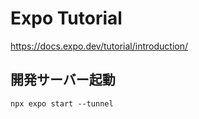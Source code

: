 # Expo Tutorial  
https://docs.expo.dev/tutorial/introduction/


## 開発サーバー起動
```
npx expo start --tunnel
```

